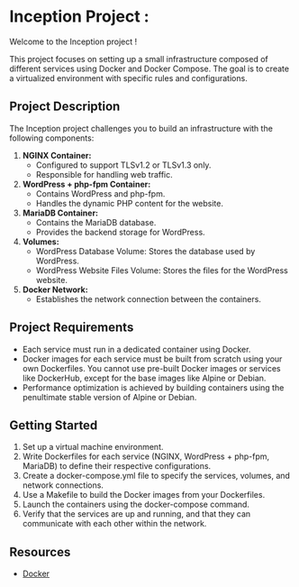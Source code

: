 <!DOCTYPE html>
<html>
<body>
  <h1>Inception Project :</a></h1>
  <p>Welcome to the Inception project !</p>
  <p>This project focuses on setting up a small infrastructure composed of different services using Docker and Docker Compose. 
    The goal is to create a virtualized environment with specific rules and configurations.</p>
  
  <h2>Project Description</h2>
  <p>The Inception project challenges you to build an infrastructure with the following components:</p>
  <ol>
    <li>
      <strong>NGINX Container:</strong>
      <ul>
        <li>Configured to support TLSv1.2 or TLSv1.3 only.</li>
        <li>Responsible for handling web traffic.</li>
      </ul>
    </li>
    <li>
      <strong>WordPress + php-fpm Container:</strong>
      <ul>
        <li>Contains WordPress and php-fpm.</li>
        <li>Handles the dynamic PHP content for the website.</li>
      </ul>
    </li>
    <li>
      <strong>MariaDB Container:</strong>
      <ul>
        <li>Contains the MariaDB database.</li>
        <li>Provides the backend storage for WordPress.</li>
      </ul>
    </li>
    <li>
      <strong>Volumes:</strong>
      <ul>
        <li>WordPress Database Volume: Stores the database used by WordPress.</li>
        <li>WordPress Website Files Volume: Stores the files for the WordPress website.</li>
      </ul>
    </li>
    <li>
      <strong>Docker Network:</strong>
      <ul>
        <li>Establishes the network connection between the containers.</li>
      </ul>
    </li>
  </ol>

  <h2>Project Requirements</h2>
  <ul>
    <li>Each service must run in a dedicated container using Docker.</li>
    <li>Docker images for each service must be built from scratch using your own Dockerfiles. You cannot use pre-built Docker images or services like DockerHub, except for the base images like Alpine or Debian.</li>
    <li>Performance optimization is achieved by building containers using the penultimate stable version of Alpine or Debian.</li>
  </ul>

  <h2>Getting Started</h2>
  <ol>
    <li>Set up a virtual machine environment.</li>
    <li>Write Dockerfiles for each service (NGINX, WordPress + php-fpm, MariaDB) to define their respective configurations.</li>
    <li>Create a docker-compose.yml file to specify the services, volumes, and network connections.</li>
    <li>Use a Makefile to build the Docker images from your Dockerfiles.</li>
    <li>Launch the containers using the docker-compose command.</li>
    <li>Verify that the services are up and running, and that they can communicate with each other within the network.</li>
  </ol>

  <h2>Resources</h2>
  <ul>
    <li><a href="https://docs.docker.com/">Docker</a></li>

</body>
</html>
